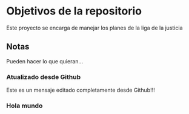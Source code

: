 # Objetivos de la repositorio

Este proyecto se encarga de manejar los planes de la liga de la justicia


## Notas
Pueden hacer lo que quieran...

### Atualizado desde Github
Este es un mensaje editado completamente desde Github!!!

### Hola mundo

